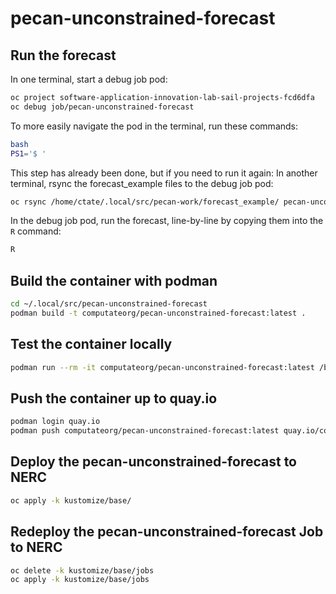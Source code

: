 # pecan-unconstrained-forecast

## Run the forecast

In one terminal, start a debug job pod: 

```bash
oc project software-application-innovation-lab-sail-projects-fcd6dfa
oc debug job/pecan-unconstrained-forecast
```

To more easily navigate the pod in the terminal, run these commands: 

```bash
bash
PS1='$ '
```

This step has already been done, but if you need to run it again: In another terminal, rsync the forecast_example files to the debug job pod: 

```bash
oc rsync /home/ctate/.local/src/pecan-work/forecast_example/ pecan-unconstrained-forecast-debug:/opt/forecast_example/
```

In the debug job pod, run the forecast, line-by-line by copying them into the `R` command: 

```bash
R
```

## Build the container with podman

```bash
cd ~/.local/src/pecan-unconstrained-forecast
podman build -t computateorg/pecan-unconstrained-forecast:latest .
```

## Test the container locally
```bash
podman run --rm -it computateorg/pecan-unconstrained-forecast:latest /bin/bash
```

## Push the container up to quay.io
```bash
podman login quay.io
podman push computateorg/pecan-unconstrained-forecast:latest quay.io/computateorg/pecan-unconstrained-forecast:latest
```

## Deploy the pecan-unconstrained-forecast to NERC

```bash
oc apply -k kustomize/base/
```

## Redeploy the pecan-unconstrained-forecast Job to NERC

```bash
oc delete -k kustomize/base/jobs
oc apply -k kustomize/base/jobs
```

